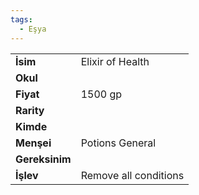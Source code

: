 ```yaml
---
tags:
  - Eşya
---  
```

  
|  |  |  
|---|---|  
| **İsim** | Elixir of Health|  
| **Okul** | |  
| **Fiyat** | 1500 gp|  
| **Rarity** | |  
| **Kimde** | |  
| **Menşei** | Potions General|  
| **Gereksinim** | |  
| **İşlev** | Remove all conditions|  
